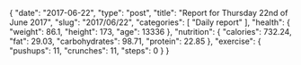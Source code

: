 {
    "date": "2017-06-22",
    "type": "post",
    "title": "Report for Thursday 22nd of June 2017",
    "slug": "2017\/06\/22",
    "categories": [
        "Daily report"
    ],
    "health": {
        "weight": 86.1,
        "height": 173,
        "age": 13336
    },
    "nutrition": {
        "calories": 732.24,
        "fat": 29.03,
        "carbohydrates": 98.71,
        "protein": 22.85
    },
    "exercise": {
        "pushups": 11,
        "crunches": 11,
        "steps": 0
    }
}